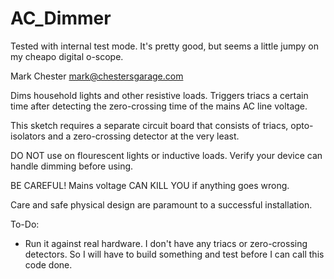 AC_Dimmer
=========

Tested with internal test mode. It's pretty good, but seems a little jumpy on my cheapo digital o-scope.

Mark Chester <mark@chestersgarage.com>
  
Dims household lights and other resistive loads.
Triggers triacs a certain time after detecting the zero-crossing time of the mains AC line voltage.
  
This sketch requires a separate circuit board that consists of triacs, opto-isolators and a zero-crossing detector at the very least.
  
DO NOT use on flourescent lights or inductive loads.
Verify your device can handle dimming before using.
  
BE CAREFUL!  Mains voltage CAN KILL YOU if anything goes wrong.

Care and safe physical design are paramount to a successful installation.

To-Do:
* Run it against real hardware. I don't have any triacs or zero-crossing detectors. So I will have to build something and test before I can call this code done.
